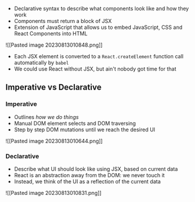 - Declarative syntax to describe what components look like and how they work
- Components must return a block of JSX
- Extension of JavaScript that allows us to embed JavaScript, CSS and React Components into HTML

![[Pasted image 20230813010848.png]]

- Each JSX element is converted to a `React.createElement` function call automatically by `babel`
- We could use React without JSX, but ain't nobody got time for that

## Imperative vs Declarative

### Imperative
- Outlines *how we do things*
- Manual DOM element selects and DOM traversing
- Step by step DOM mutations until we reach the desired UI

![[Pasted image 20230813010644.png]]

### Declarative
- Describe what UI should look like using JSX, based on current data
- React is an abstraction away from the DOM: we never touch it
- Instead, we think of the UI as a reflection of the current data

![[Pasted image 20230813010831.png]]
